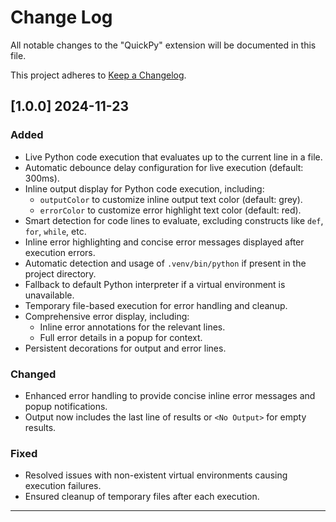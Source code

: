 # Change Log

All notable changes to the "QuickPy" extension will be documented in this file.

This project adheres to [Keep a Changelog](http://keepachangelog.com/).

## [1.0.0] 2024-11-23
### Added
- Live Python code execution that evaluates up to the current line in a file.
- Automatic debounce delay configuration for live execution (default: 300ms).
- Inline output display for Python code execution, including:
  - `outputColor` to customize inline output text color (default: grey).
  - `errorColor` to customize error highlight text color (default: red).
- Smart detection for code lines to evaluate, excluding constructs like `def`, `for`, `while`, etc.
- Inline error highlighting and concise error messages displayed after execution errors.
- Automatic detection and usage of `.venv/bin/python` if present in the project directory.
- Fallback to default Python interpreter if a virtual environment is unavailable.
- Temporary file-based execution for error handling and cleanup.
- Comprehensive error display, including:
  - Inline error annotations for the relevant lines.
  - Full error details in a popup for context.
- Persistent decorations for output and error lines.

### Changed
- Enhanced error handling to provide concise inline error messages and popup notifications.
- Output now includes the last line of results or `<No Output>` for empty results.

### Fixed
- Resolved issues with non-existent virtual environments causing execution failures.
- Ensured cleanup of temporary files after each execution.

---
